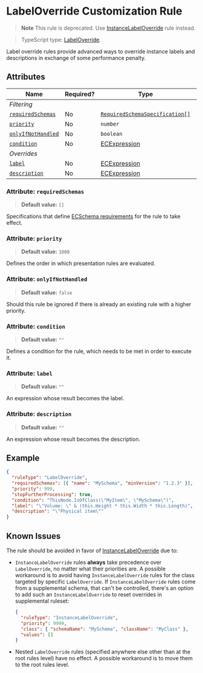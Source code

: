 # LabelOverride Customization Rule

> **Note** This rule is deprecated. Use [InstanceLabelOverride](./InstanceLabelOverride.md) rule instead.

> TypeScript type: [LabelOverride]($presentation-common).

Label override rules provide advanced ways to override instance labels and descriptions in
exchange of some performance penalty.

## Attributes

| Name                                              | Required? | Type                                                                 | Default |
| ------------------------------------------------- | --------- | -------------------------------------------------------------------- | ------- |
| *Filtering*                                       |
| [`requiredSchemas`](#attribute-requiredschemas)   | No        | [`RequiredSchemaSpecification[]`](../RequiredSchemaSpecification.md) | `[]`    |
| [`priority`](#attribute-priority)                 | No        | `number`                                                             | `1000`  |
| [`onlyIfNotHandled`](#attribute-onlyifnothandled) | No        | `boolean`                                                            | `false` |
| [`condition`](#attribute-condition)               | No        | [ECExpression](./ECExpressions.md#rule-condition)                    | `""`    |
| *Overrides*                                       |
| [`label`](#attribute-label)                       | No        | [ECExpression](./ECExpressions.md#override-value)                    | `""`    |
| [`description`](#attribute-description)           | No        | [ECExpression](./ECExpressions.md#rule-condition)                    | `""`    |

### Attribute: `requiredSchemas`

> **Default value:** `[]`

Specifications that define [ECSchema requirements](../RequiredSchemaSpecification.md) for the rule to take effect.

### Attribute: `priority`

> **Default value:** `1000`

Defines the order in which presentation rules are evaluated.

### Attribute: `onlyIfNotHandled`

> **Default value:** `false`

Should this rule be ignored if there is already an existing rule with a higher priority.

### Attribute: `condition`

> **Default value:** `""`

Defines a condition for the rule, which needs to be met in order to execute it.

### Attribute: `label`

> **Default value:** `""`

An expression whose result becomes the label.

### Attribute: `description`

> **Default value:** `""`

An expression whose result becomes the description.

## Example

```JSON
{
  "ruleType": "LabelOverride",
  "requiredSchemas": [{ "name": "MySchema", "minVersion": "1.2.3" }],
  "priority": 999,
  "stopFurtherProcessing": true,
  "condition": "ThisNode.IsOfClass(\"MyItem\", \"MySchema\")",
  "label": "\"Volume: \" & (this.Height * this.Width * this.Length)",
  "description": "\"Physical item\""
}
```

## Known Issues

The rule should be avoided in favor of [InstanceLabelOverride](./InstanceLabelOverride) due to:

- `InstanceLabelOverride` rules **always** take precedence over `LabelOverride`, no matter what their priorities are.
A possible workaround is to avoid having `InstanceLabelOverride` rules for the class targeted by specific
`LabelOverride`. If `InstanceLabelOverride` rules come from a supplemental schema, that can't be controlled, there's an
option to add such an `InstanceLabelOverride` to reset overrides in supplemental ruleset:

  ```JSON
  {
    "ruleType": "InstanceLabelOverride",
    "priority": 9999,
    "class": { "schemaName": "MySchema", "className": "MyClass" },
    "values": []
  }
  ```

- Nested `LabelOverride` rules (specified anywhere else other than at the root rules level) have no effect.
A possible workaround is to move them to the root rules level.
